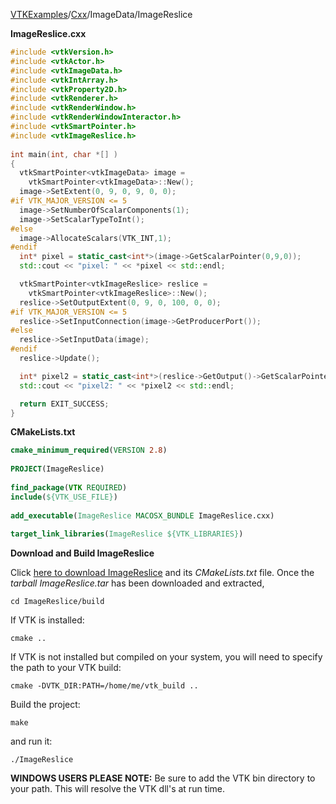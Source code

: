 [VTKExamples](/index/)/[Cxx](/Cxx)/ImageData/ImageReslice

**ImageReslice.cxx**
```c++
#include <vtkVersion.h>
#include <vtkActor.h>
#include <vtkImageData.h>
#include <vtkIntArray.h>
#include <vtkProperty2D.h>
#include <vtkRenderer.h>
#include <vtkRenderWindow.h>
#include <vtkRenderWindowInteractor.h>
#include <vtkSmartPointer.h>
#include <vtkImageReslice.h>
 
int main(int, char *[] )
{
  vtkSmartPointer<vtkImageData> image =
    vtkSmartPointer<vtkImageData>::New();
  image->SetExtent(0, 9, 0, 9, 0, 0);
#if VTK_MAJOR_VERSION <= 5
  image->SetNumberOfScalarComponents(1);
  image->SetScalarTypeToInt();
#else
  image->AllocateScalars(VTK_INT,1);
#endif
  int* pixel = static_cast<int*>(image->GetScalarPointer(0,9,0));
  std::cout << "pixel: " << *pixel << std::endl;

  vtkSmartPointer<vtkImageReslice> reslice =
    vtkSmartPointer<vtkImageReslice>::New();
  reslice->SetOutputExtent(0, 9, 0, 100, 0, 0);
#if VTK_MAJOR_VERSION <= 5
  reslice->SetInputConnection(image->GetProducerPort());
#else
  reslice->SetInputData(image);
#endif
  reslice->Update();

  int* pixel2 = static_cast<int*>(reslice->GetOutput()->GetScalarPointer(0,11,0));
  std::cout << "pixel2: " << *pixel2 << std::endl;

  return EXIT_SUCCESS;
}
```
**CMakeLists.txt**
```cmake
cmake_minimum_required(VERSION 2.8)
 
PROJECT(ImageReslice)
 
find_package(VTK REQUIRED)
include(${VTK_USE_FILE})
 
add_executable(ImageReslice MACOSX_BUNDLE ImageReslice.cxx)
 
target_link_libraries(ImageReslice ${VTK_LIBRARIES})
```

**Download and Build ImageReslice**

Click [here to download ImageReslice](https://github.com/lorensen/VTKWikiExamplesTarballs/raw/master/ImageReslice.tar) and its *CMakeLists.txt* file.
Once the *tarball ImageReslice.tar* has been downloaded and extracted,
```
cd ImageReslice/build 
```
If VTK is installed:
```
cmake ..
```
If VTK is not installed but compiled on your system, you will need to specify the path to your VTK build:
```
cmake -DVTK_DIR:PATH=/home/me/vtk_build ..
```
Build the project:
```
make
```
and run it:
```
./ImageReslice
```
**WINDOWS USERS PLEASE NOTE:** Be sure to add the VTK bin directory to your path. This will resolve the VTK dll's at run time.

